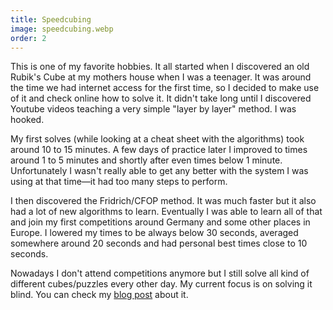 ```yaml
---
title: Speedcubing
image: speedcubing.webp
order: 2
---
```


This is one of my favorite hobbies. It all started when I discovered an old Rubik's Cube at my mothers house when I was a teenager. It was around the time we had internet access for the first time, so I decided to make use of it and check online how to solve it. It didn't take long until I discovered Youtube videos teaching a very simple "layer by layer" method. I was hooked.

My first solves (while looking at a cheat sheet with the algorithms) took around 10 to 15 minutes. A few days of practice later I improved to times around 1 to 5 minutes and shortly after even times below 1 minute. Unfortunately I wasn't really able to get any better with the system I was using at that time&mdash;it had too many steps to perform.

I then discovered the Fridrich/<span class="tooltip" data-text="Cross, F2L (First 2 Layers), OLL (Orientation Last Layer), PLL (Permutation Last Layer)">CFOP</span> method. It was much faster but it also had a lot of new algorithms to learn. Eventually I was able to learn all of that and join my first competitions around Germany and some other places in Europe. I lowered my times to be always below 30 seconds, averaged somewhere around 20 seconds and had personal best times close to 10 seconds.

Nowadays I don't attend competitions anymore but I still solve all kind of different cubes/puzzles every other day. My current focus is on solving it blind. You can check my [blog post](/blog/2022/03/first-successfull-3x3-blindsolve/) about it.